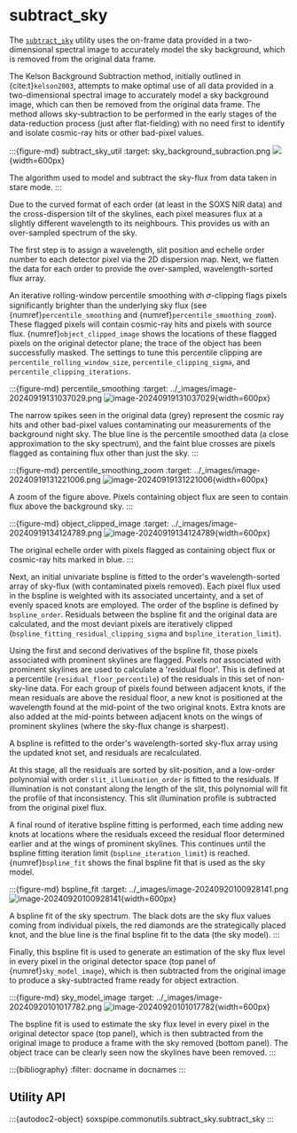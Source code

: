 # subtract_sky

The [`subtract_sky`](#soxspipe.commonutils.subtract_sky) utility uses the on-frame data provided in a two-dimensional spectral image to accurately model the sky background, which is removed from the original data frame.

The Kelson Background Subtraction method, initially outlined in {cite:t}`kelson2003`, attempts to make optimal use of all data provided in a two-dimensional spectral image to accurately model a sky background image, which can then be removed from the original data frame. The method allows sky-subtraction to be performed in the early stages of the data-reduction process (just after flat-fielding) with no need first to identify and isolate cosmic-ray hits or other bad-pixel values.

:::{figure-md} subtract_sky_util
:target: sky_background_subraction.png
![](sky_background_subraction.png){width=600px}

The algorithm used to model and subtract the sky-flux from data taken in stare mode.
:::

Due to the curved format of each order (at least in the SOXS NIR data) and the cross-dispersion tilt of the skylines, each pixel measures flux at a slightly different wavelength to its neighbours. This provides us with an over-sampled spectrum of the sky.

The first step is to assign a wavelength, slit position and echelle order number to each detector pixel via the 2D dispersion map. Next, we flatten the data for each order to provide the over-sampled, wavelength-sorted flux array. 

An iterative rolling-window percentile smoothing with 𝜎-clipping flags pixels significantly brighter than the underlying sky flux (see {numref}`percentile_smoothing` and {numref}`percentile_smoothing_zoom`). These flagged pixels will contain cosmic-ray hits and pixels with source flux. {numref}`object_clipped_image` shows the locations of these flagged pixels on the original detector plane; the trace of the object has been successfully masked. The settings to tune this percentile clipping are  `percentile_rolling_window_size`, `percentile_clipping_sigma`, and `percentile_clipping_iterations`. 

:::{figure-md} percentile_smoothing
:target: ../_images/image-20240919131037029.png
![image-20240919131037029](../_images/image-20240919131037029.png){width=600px}

The narrow spikes seen in the original data (grey) represent the cosmic ray hits and other bad-pixel values contaminating our measurements of the background night sky. The blue line is the percentile smoothed data (a close approximation to the sky spectrum), and the faint blue crosses are pixels flagged as containing flux other than just the sky.
:::


:::{figure-md} percentile_smoothing_zoom
:target: ../_images/image-20240919131221006.png
![image-20240919131221006](../_images/image-20240919131221006.png){width=600px}

A zoom of the figure above. Pixels containing object flux are seen to contain flux above the background sky.
:::

:::{figure-md} object_clipped_image
:target: ../_images/image-20240919134124789.png
![image-20240919134124789](../_images/image-20240919134124789.png){width=600px}


The original echelle order with pixels flagged as containing object flux or cosmic-ray hits marked in blue.
:::

Next, an initial univariate bspline is fitted to the order's wavelength-sorted array of sky-flux (with contaminated pixels removed). Each pixel flux used in the bspline is weighted with its associated uncertainty, and a set of evenly spaced knots are employed. The order of the bspline is defined by `bspline_order`. Residuals between the bspline fit and the original data are calculated, and the most deviant pixels are iteratively clipped (`bspline_fitting_residual_clipping_sigma` and `bspline_iteration_limit`).

Using the first and second derivatives of the bspline fit, those pixels associated with prominent skylines are flagged. Pixels *not* associated with prominent skylines are used to calculate a 'residual floor'. This is defined at a percentile (`residual_floor_percentile`) of the residuals in this set of non-sky-line data. For each group of pixels found between adjacent knots, if the mean residuals are above the residual floor, a new knot is positioned at the wavelength found at the mid-point of the two original knots. Extra knots are also added at the mid-points between adjacent knots on the wings of prominent skylines (where the sky-flux change is sharpest). 

A bspline is refitted to the order's wavelength-sorted sky-flux array using the updated knot set, and residuals are recalculated.

At this stage, all the residuals are sorted by slit-position, and a low-order polynomial with order `slit_illumination_order` is fitted to the residuals. If illumination is not constant along the length of the slit, this polynomial will fit the profile of that inconsistency. This slit illumination profile is subtracted from the original pixel flux.

A final round of iterative bspline fitting is performed, each time adding new knots at locations where the residuals exceed the residual floor determined earlier and at the wings of prominent skylines. This continues until the bspline fitting iteration limit (`bspline_iteration_limit`) is reached. {numref}`bspline_fit` shows the final bspline fit that is used as the sky model.

:::{figure-md} bspline_fit
:target: ../_images/image-20240920100928141.png
![image-20240920100928141](../_images/image-20240920100928141.png){width=600px}

A bspline fit of the sky spectrum. The black dots are the sky flux values coming from individual pixels, the red diamonds are the strategically placed knot, and the blue line is the final bspline fit to the data (the sky model).
:::

Finally, this bspline fit is used to generate an estimation of the sky flux level in every pixel in the original detector space (top panel of {numref}`sky_model_image`), which is then subtracted from the original image to produce a sky-subtracted frame ready for object extraction.

:::{figure-md} sky_model_image
:target: ../_images/image-20240920101017782.png
![image-20240920101017782](../_images/image-20240920101017782.png){width=600px}

The bspline fit is used to estimate the sky flux level in every pixel in the original detector space (top panel), which is then subtracted from the original image to produce a frame with the sky removed (bottom panel). The object trace can be clearly seen now the skylines have been removed.
:::




:::{bibliography}
:filter: docname in docnames
:::



## Utility API

:::{autodoc2-object} soxspipe.commonutils.subtract_sky.subtract_sky
:::

